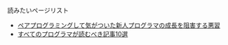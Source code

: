 読みたいページリスト

- [ペアプログラミングして気がついた新人プログラマの成長を阻害する悪習](http://qiita.com/hirokidaichi/items/27c757d92b6915e8ecf7)
- [すべてのプログラマが読むべき記事10選](http://postd.cc/10-articles-every-programmer-must-read/)

